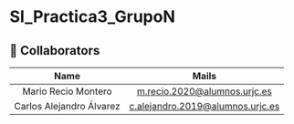 # SI_Practica3_GrupoN
## 👤 Collaborators

|          **Name**           | **Mails** |
|:---------------------------:|:-------------------:|
|     Mario Recio Montero     |     m.recio.2020@alumnos.urjc.es     |
|   Carlos Alejandro Álvarez  |     c.alejandro.2019@alumnos.urjc.es  |
